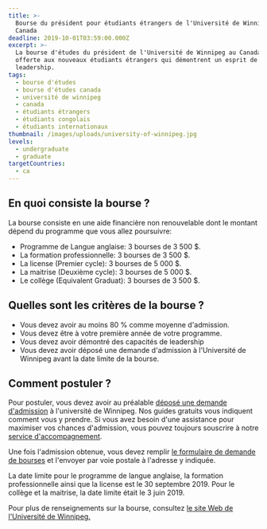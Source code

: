 ```yaml
---
title: >-
  Bourse du président pour étudiants étrangers de l'Université de Winnipeg au
  Canada
deadline: 2019-10-01T03:59:00.000Z
excerpt: >-
  La bourse d'études du président de l'Université de Winnipeg au Canada est
  offerte aux nouveaux étudiants étrangers qui démontrent un esprit de
  leadership.
tags:
  - bourse d'études
  - bourse d'études canada
  - université de winnipeg
  - canada
  - étudiants étrangers
  - étudiants congolais
  - étudiants internationaux
thumbnail: /images/uploads/university-of-winnipeg.jpg
levels:
  - undergraduate
  - graduate
targetCountries:
  - ca
---
```

## En quoi consiste la bourse ?

La bourse consiste en une aide financière non renouvelable dont le montant dépend du programme que vous allez poursuivre:

* Programme de Langue anglaise: 3 bourses de 3 500 $.
* La formation professionnelle: 3 bourses de 3 500 $.
* La license (Premier cycle): 3 bourses de 5 000 $.
* La maitrise (Deuxième cycle): 3 bourses de 5 000 $.
* Le collège (Equivalent Graduat): 3 bourses de 3 500 $.

## Quelles sont les critères de la bourse ?

* Vous devez avoir au moins 80 % comme moyenne d'admission.
* Vous devez être à votre première année de votre programme.
* Vous devez avoir démontré des capacités de leadership
* Vous devez avoir déposé une demande d'admission à l'Université de Winnipeg avant la date limite de la bourse.

## Comment postuler ?

Pour postuler, vous devez avoir au préalable [déposé une demande d'admission](/guides/canada/admission) à l'université de Winnipeg. Nos guides gratuits vous indiquent comment vous y prendre. Si vous avez besoin d'une assistance pour maximiser vos chances d'admission, vous pouvez toujours souscrire à notre [service d'accompagnement](/accompagnement).

Une fois l'admission obtenue, vous devez remplir <a href="https://www.uwinnipeg.ca/awards/docs/fw19_pres-schol-for-world-leaders-application.pdf" target="_blank" rel="noopener noreferrer">le formulaire de demande de bourses</a> et l'envoyer par voie postale à l'adresse y indiquée.

La date limite pour le programme de langue anglaise, la formation professionnelle ainsi que la license est le 30 septembre 2019. Pour le collège et la maitrise, la date limite était le 3 juin 2019.

Pour plus de renseignements sur la bourse, consultez <a href="https://www.uwinnipeg.ca/awards/international-students.html" target="_blank" rel="noreferrer noopener">le site Web de l'Université de Winnipeg.</a>
